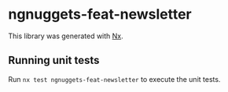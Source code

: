 # ngnuggets-feat-newsletter

This library was generated with [Nx](https://nx.dev).

## Running unit tests

Run `nx test ngnuggets-feat-newsletter` to execute the unit tests.
